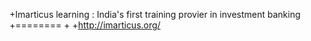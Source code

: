 +Imarticus learning : India's first training provier in investment banking 
 +========
 +
 +http://imarticus.org/
